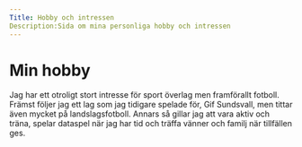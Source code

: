 ```yaml
---
Title: Hobby och intressen
Description:Sida om mina personliga hobby och intressen
---
```


Min hobby
==================

Jag har ett otroligt stort intresse för sport överlag men framförallt fotboll. Främst följer jag ett lag som jag tidigare spelade för, Gif Sundsvall, men tittar även mycket på landslagsfotboll. Annars så gillar jag att vara aktiv och träna, spelar dataspel när jag har tid och träffa vänner och familj när tillfällen ges.